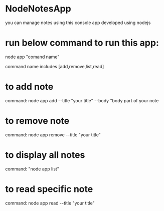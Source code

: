 # NodeNotesApp
you can manage notes using this console app developed using nodejs

 # run below command to run this app:

node app "comand name"

command name includes [add,remove,list,read]
# to add note
 command: node app add --title "your title" --body "body part of your note  
# to remove note
  command: node app remove --title "your title"
# to display all notes
 command: "node app list" 
# to read specific note
command: node app read --title "your title"  
